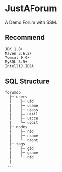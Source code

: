 # JustAForum
 A Demo Forum with SSM.

## Recommend

```
JDK 1.8+
Maven 3.6.2+
Tomcat 9.0+
MySQL 5.5+
IntelliJ IDEA
```

## SQL Structure

```
forumdb
  ├─ users
  |    ├─ uid
  |    ├─ uname
  |    ├─ upass
  |    ├─ umail
  |    ├─ uacce
  |    └─ upoit
  ├─ nodes
  |    ├─ nid
  |    ├─ nname
  |    └─ ncont
  ├─ tags
  |    ├─ gid
  |    ├─ gname
  |    └─ nid
  |
 ...
```

